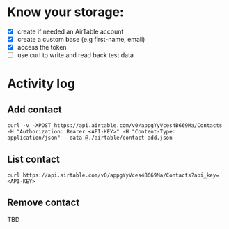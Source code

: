# Know your storage:
- [x] create if needed an AirTable account
- [x] create a custom base (e.g first-name, email)
- [x] access the token
- [ ] use curl to write and read back test data

# Activity log

## Add contact
```shell
curl -v -XPOST https://api.airtable.com/v0/appgYyVces4B669Ma/Contacts -H "Authorization: Bearer <API-KEY>" -H "Content-Type: application/json" --data @./airtable/contact-add.json
```

## List contact
```shell
curl https://api.airtable.com/v0/appgYyVces4B669Ma/Contacts?api_key=<API-KEY>
```

## Remove contact
TBD
